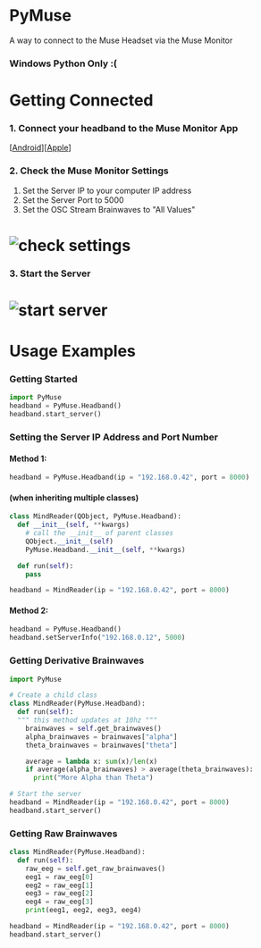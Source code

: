 # PyMuse
A way to connect to the Muse Headset via the Muse Monitor
### Windows Python Only :(

# Getting Connected
### 1. Connect your headband to the Muse Monitor App
[[Android](https://play.google.com/store/apps/details?id=com.sonicPenguins.museMonitor)][[Apple](https://apps.apple.com/us/app/muse-monitor/id988527143
)]
### 2. Check the Muse Monitor Settings
1. Set the Server IP to your computer IP address
2. Set the Server Port to 5000
3. Set the OSC Stream Brainwaves to "All Values"
# <img alt="check settings" src="https://i.imgur.com/iqPnhLa.gif">
### 3. Start the Server
# <img alt="start server" src="https://i.imgur.com/Qhf49tR.gif">

# Usage Examples
### Getting Started
```python
import PyMuse
headband = PyMuse.Headband()
headband.start_server()
```
### Setting the Server IP Address and Port Number
#### Method 1:
```python
headband = PyMuse.Headband(ip = "192.168.0.42", port = 8000)
```
#### (when inheriting multiple classes)
```python
class MindReader(QObject, PyMuse.Headband):
  def __init__(self, **kwargs)
    # call the __init__ of parent classes
    QObject.__init__(self)
    PyMuse.Headband.__init__(self, **kwargs)

  def run(self):
    pass

headband = MindReader(ip = "192.168.0.42", port = 8000)
```
#### Method 2:
```python
headband = PyMuse.Headband()
headband.setServerInfo("192.168.0.12", 5000)
```

### Getting Derivative Brainwaves
```python
import PyMuse

# Create a child class
class MindReader(PyMuse.Headband):
  def run(self):
  """ this method updates at 10hz """
    brainwaves = self.get_brainwaves()
    alpha_brainwaves = brainwaves["alpha"]
    theta_brainwaves = brainwaves["theta"]

    average = lambda x: sum(x)/len(x)
    if average(alpha_brainwaves) > average(theta_brainwaves):
      print("More Alpha than Theta")

# Start the server
headband = MindReader(ip = "192.168.0.42", port = 8000)
headband.start_server()
```
### Getting Raw Brainwaves
```python
class MindReader(PyMuse.Headband):
  def run(self):
    raw_eeg = self.get_raw_brainwaves()
    eeg1 = raw_eeg[0]
    eeg2 = raw_eeg[1]
    eeg3 = raw_eeg[2]
    eeg4 = raw_eeg[3]
    print(eeg1, eeg2, eeg3, eeg4)

headband = MindReader(ip = "192.168.0.42", port = 8000)
headband.start_server()
```
